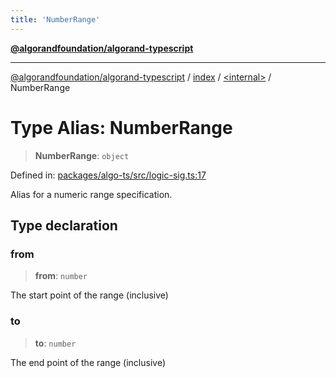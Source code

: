 ```yaml
---
title: 'NumberRange'
---
```


[**@algorandfoundation/algorand-typescript**](../../../README.md)

---

[@algorandfoundation/algorand-typescript](../../../README.md) / [index](../../README.md) / [\<internal\>](../README.md) / NumberRange

# Type Alias: NumberRange

> **NumberRange**: `object`

Defined in: [packages/algo-ts/src/logic-sig.ts:17](https://github.com/algorandfoundation/puya-ts/blob/main/packages/algo-ts/src/logic-sig.ts#L17)

Alias for a numeric range specification.

## Type declaration

### from

> **from**: `number`

The start point of the range (inclusive)

### to

> **to**: `number`

The end point of the range (inclusive)

